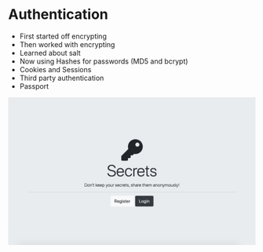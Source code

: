 # Authentication

- First started off encrypting
- Then worked with encrypting
- Learned about salt
- Now using Hashes for passwords (MD5 and bcrypt)
- Cookies and Sessions
- Third party authentication
- Passport

![screenshot](https://github.com/SeckMohameth/Authentication-Secrets/blob/master/Images/Screen%20Shot%202020-04-22%20at%2011.46.12%20AM.png?raw=true)
